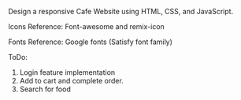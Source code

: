 Design a responsive Cafe Website using HTML, CSS, and JavaScript.

Icons Reference: Font-awesome and remix-icon 

Fonts Reference: Google fonts (Satisfy font family)

ToDo:
1) Login feature implementation
2) Add to cart and complete order.
3) Search for food